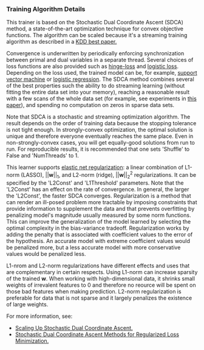 ### Training Algorithm Details
This trainer is based on the Stochastic Dual Coordinate Ascent (SDCA) method, a
state-of-the-art optimization technique for convex objective functions. The
algorithm can be scaled because it's a streaming training algorithm as described
in a [KDD best
paper.](https://www.csie.ntu.edu.tw/~cjlin/papers/disk_decomposition/tkdd_disk_decomposition.pdf)
        
Convergence is underwritten by periodically enforcing synchronization between
primal and dual variables in a separate thread. Several choices of loss
functions are also provided such as
[hinge-loss](https://en.wikipedia.org/wiki/Hinge_loss) and [logistic
loss](http://www.hongliangjie.com/wp-content/uploads/2011/10/logistic.pdf).
Depending on the loss used, the trained model can be, for example, [support
vector machine](https://en.wikipedia.org/wiki/Support-vector_machine) or
[logistic regression](https://en.wikipedia.org/wiki/Logistic_regression). The
SDCA method combines several of the best properties such the ability to do
streaming learning (without fitting the entire data set into your memory),
reaching a reasonable result with a few scans of the whole data set (for
example, see experiments in [this
paper](https://www.csie.ntu.edu.tw/~cjlin/papers/cddual.pdf)), and spending no
computation on zeros in sparse data sets.
          
Note that SDCA is a stochastic and streaming optimization algorithm. The result
depends on the order of training data because the stopping tolerance is not
tight enough. In strongly-convex optimization, the optimal solution is unique
and therefore everyone eventually reaches the same place. Even in
non-strongly-convex cases, you will get equally-good solutions from run to run.
For reproducible results, it is recommended that one sets 'Shuffle' to False and
'NumThreads' to 1.

This learner supports [elastic net
regularization](https://en.wikipedia.org/wiki/Elastic_net_regularization): a
linear combination of L1-norm (LASSO), $|| \textbf{w} ||_1$, and L2-norm
(ridge), $|| \textbf{w} ||_2^2$ regularizations. It can be specified by the
'L2Const' and 'L1Threshold' parameters. Note that the 'L2Const' has an effect on
the rate of convergence. In general, the larger the 'L2Const', the faster SDCA
converges. Regularization is a method that can render an ill-posed problem more
tractable by imposing constraints that provide information to supplement the
data and that prevents overfitting by penalizing model's magnitude usually
measured by some norm functions. This can improve the generalization of the
model learned by selecting the optimal complexity in the bias-variance tradeoff.
Regularization works by adding the penalty that is associated with coefficient
values to the error of the hypothesis. An accurate model with extreme
coefficient values would be penalized more, but a less accurate model with more
conservative values would be penalized less.

L1-nrom and L2-norm regularizations have different effects and uses that are
complementary in certain respects. Using L1-norm can increase sparsity of the
trained $\textbf{w}$. When working with high-dimensional data, it shrinks small
weights of irrevalent features to 0 and therefore no reource will be spent on
those bad features when making prediction. L2-norm regularization is preferable
for data that is not sparse and it largely penalizes the existence of large
weights.

For more information, see:
* [Scaling Up Stochastic Dual Coordinate
  Ascent.](https://www.microsoft.com/en-us/research/wp-content/uploads/2016/06/main-3.pdf)
* [Stochastic Dual Coordinate Ascent Methods for Regularized Loss
  Minimization.](http://www.jmlr.org/papers/volume14/shalev-shwartz13a/shalev-shwartz13a.pdf)